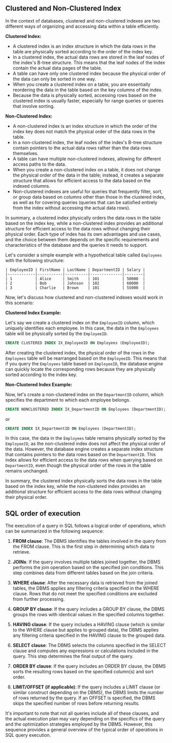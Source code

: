 ## Clustered and Non-Clustered Index

In the context of databases, clustered and non-clustered indexes are two different ways of organizing and accessing data within a table efficiently.

**Clustered Index:**

- A clustered index is an index structure in which the data rows in the table are physically sorted according to the order of the index key.
- In a clustered index, the actual data rows are stored in the leaf nodes of the index's B-tree structure. This means that the leaf nodes of the index contain the actual data pages of the table.
- A table can have only one clustered index because the physical order of the data can only be sorted in one way.
- When you create a clustered index on a table, you are essentially reordering the data in the table based on the key columns of the index.
- Because the data is physically sorted, accessing rows based on the clustered index is usually faster, especially for range queries or queries that involve sorting.

**Non-Clustered Index:**

- A non-clustered index is an index structure in which the order of the index key does not match the physical order of the data rows in the table.
- In a non-clustered index, the leaf nodes of the index's B-tree structure contain pointers to the actual data rows rather than the data rows themselves.
- A table can have multiple non-clustered indexes, allowing for different access paths to the data.
- When you create a non-clustered index on a table, it does not change the physical order of the data in the table; instead, it creates a separate structure that allows for efficient access to the data based on the indexed columns.
- Non-clustered indexes are useful for queries that frequently filter, sort, or group data based on columns other than those in the clustered index, as well as for covering queries (queries that can be satisfied entirely from the index without accessing the actual data rows).

In summary, a clustered index physically orders the data rows in the table based on the index key, while a non-clustered index provides an additional structure for efficient access to the data rows without 
changing their physical order. Each type of index has its own advantages and use cases, and the choice between them depends on the specific requirements and characteristics of the database and the queries it needs to support.

Let's consider a simple example with a hypothetical table called `Employees` with the following structure:

```
| EmployeeID | FirstName | LastName | DepartmentID | Salary |
|------------|-----------|----------|--------------|--------|
| 1          | Alice     | Smith    | 101          | 50000  |
| 2          | Bob       | Johnson  | 102          | 60000  |
| 3          | Charlie   | Brown    | 101          | 55000  |
```

Now, let's discuss how clustered and non-clustered indexes would work in this scenario:

**Clustered Index Example:**

Let's say we create a clustered index on the `EmployeeID` column, which uniquely identifies each employee. In this case, the data in the `Employees` table will be physically sorted by the `EmployeeID`.

```sql
CREATE CLUSTERED INDEX IX_EmployeeID ON Employees (EmployeeID);
```

After creating the clustered index, the physical order of the rows in the `Employees` table will be rearranged based on the `EmployeeID`. This means that if you query the `Employees` table based on `EmployeeID`, the database engine can quickly locate the corresponding rows because they are physically sorted according to the index key.

**Non-Clustered Index Example:**

Now, let's create a non-clustered index on the `DepartmentID` column, which specifies the department to which each employee belongs.

```sql
CREATE NONCLUSTERED INDEX IX_DepartmentID ON Employees (DepartmentID);
```

or

```sql
CREATE INDEX IX_DepartmentID ON Employees (DepartmentID);
```

In this case, the data in the `Employees` table remains physically sorted by the `EmployeeID`, as the non-clustered index does not affect the physical order of the data. However, the database engine creates a separate index structure that contains pointers to the data rows based on the `DepartmentID`. This index allows for efficient access to the data rows when querying based on `DepartmentID`, even though the physical order of the rows in the table remains unchanged.

In summary, the clustered index physically sorts the data rows in the table based on the index key, while the non-clustered index provides an additional structure for efficient access to the data rows without changing their physical order.

## SQL order of execution
The execution of a query in SQL follows a logical order of operations, which can be summarized in the following sequence:

1. **FROM clause**: The DBMS identifies the tables involved in the query from the FROM clause. This is the first step in determining which data to retrieve.

2. **JOINs**: If the query involves multiple tables joined together, the DBMS performs the join operation based on the specified join conditions. This step combines data from different tables based on the join criteria.

3. **WHERE clause**: After the necessary data is retrieved from the joined tables, the DBMS applies any filtering criteria specified in the WHERE clause. Rows that do not meet the specified conditions are excluded from further processing.

4. **GROUP BY clause**: If the query includes a GROUP BY clause, the DBMS groups the rows with identical values in the specified columns together.

5. **HAVING clause**: If the query includes a HAVING clause (which is similar to the WHERE clause but applies to grouped data), the DBMS applies any filtering criteria specified in the HAVING clause to the grouped data.

6. **SELECT clause**: The DBMS selects the columns specified in the SELECT clause and computes any expressions or calculations included in the query. This step determines the final output of the query.

7. **ORDER BY clause**: If the query includes an ORDER BY clause, the DBMS sorts the resulting rows based on the specified column(s) and sort order.

8. **LIMIT/OFFSET (if applicable)**: If the query includes a LIMIT clause (or similar construct depending on the DBMS), the DBMS limits the number of rows returned by the query. If an OFFSET is specified, the DBMS skips the specified number of rows before returning results.

It's important to note that not all queries include all of these clauses, and the actual execution plan may vary depending on the specifics of the query and the optimization strategies employed by the DBMS. However, this sequence provides a general overview of the typical order of operations in SQL query execution.
